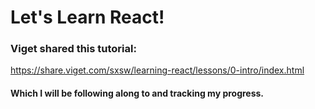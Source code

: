 # Let's Learn React!

### Viget shared this tutorial:

https://share.viget.com/sxsw/learning-react/lessons/0-intro/index.html

#### Which I will be following along to and tracking my progress. 
